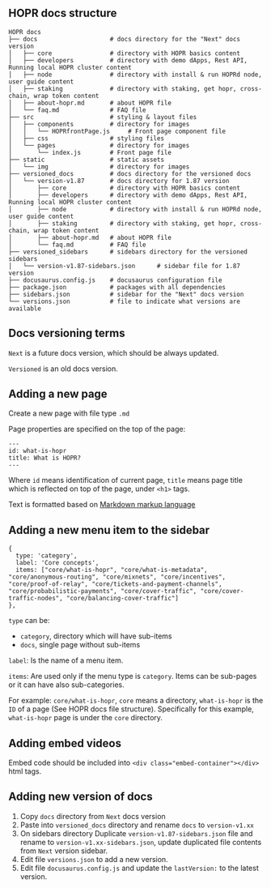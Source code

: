 ## HOPR docs structure

```
HOPR docs
├── docs                    # docs directory for the "Next" docs version
│   ├── core                # directory with HOPR basics content
│   ├── developers          # directory with demo dApps, Rest API, Running local HOPR cluster content
│   ├── node                # directory with install & run HOPRd node, user guide content
│   ├── staking             # directory with staking, get hopr, cross-chain, wrap token content
│   ├── about-hopr.md       # about HOPR file
│   └── faq.md              # FAQ file
├── src                     # styling & layout files
│   ├── components          # directory for images
│   │   └── HOPRfrontPage.js     # Front page component file
│   ├── css                 # styling files
│   └── pages               # directory for images
│       └── index.js        # Front page file
├── static                  # static assets
│   └── img                 # directory for images
├── versioned_docs          # docs directory for the versioned docs
│   └── version-v1.87       # docs directory for 1.87 version
│       ├── core            # directory with HOPR basics content
│       ├── developers      # directory with demo dApps, Rest API, Running local HOPR cluster content
│       ├── node            # directory with install & run HOPRd node, user guide content
│       ├── staking         # directory with staking, get hopr, cross-chain, wrap token content
│       ├── about-hopr.md   # about HOPR file
│       └── faq.md          # FAQ file
├── versioned_sidebars      # sidebars directory for the versioned sidebars
│   └── version-v1.87-sidebars.json      # sidebar file for 1.87 version
├── docusaurus.config.js    # docusaurus configuration file
├── package.json            # packages with all dependencies
├── sidebars.json           # sidebar for the "Next" docs version
└── versions.json           # file to indicate what versions are available
```

## Docs versioning terms

`Next` is a future docs version, which should be always updated.

`Versioned` is an old docs version.

## Adding a new page

Create a new page with file type `.md`

Page properties are specified on the top of the page:

```
---
id: what-is-hopr
title: What is HOPR?
---
```

Where `id` means identification of current page, `title` means page title which is reflected on top of the page, under `<h1>` tags.

Text is formatted based on [Markdown markup language](https://www.markdownguide.org/cheat-sheet/)

## Adding a new menu item to the sidebar

```
{
  type: 'category',
  label: 'Core concepts',
  items: ["core/what-is-hopr", "core/what-is-metadata", "core/anonymous-routing", "core/mixnets", "core/incentives", "core/proof-of-relay", "core/tickets-and-payment-channels", "core/probabilistic-payments", "core/cover-traffic", "core/cover-traffic-nodes", "core/balancing-cover-traffic"]
},
```

`type` can be:

- `category`, directory which will have sub-items
- `docs`, single page without sub-items

`label`:
Is the name of a menu item.

`items`:
Are used only if the menu type is `category`.
Items can be sub-pages or it can have also sub-categories.

For example: `core/what-is-hopr`, `core` means a directory, `what-is-hopr` is the `ID` of a page (See HOPR docs file structure). Specifically for this example, `what-is-hopr` page is under the `core` directory.

## Adding embed videos

Embed code should be included into `<div class="embed-container"></div>` html tags.

## Adding new version of docs

1. Copy `docs` directory from `Next` docs version
2. Paste into `versioned_docs` directory and rename `docs` to `version-v1.xx`
3. On sidebars directory Duplicate `version-v1.87-sidebars.json` file and rename to `version-v1.xx-sidebars.json`, update duplicated file contents from `Next` version sidebar.
4. Edit file `versions.json` to add a new version.
5. Edit file `docusaurus.config.js` and update the `lastVersion:` to the latest version.

